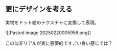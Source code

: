 ## 更にデザインを考える

実物をドット絵のテクスチャに変換して表現。

![[Pasted image 20250220005956.png]]

この似非リアルが実に悪夢的ですごい良い感じでは？

